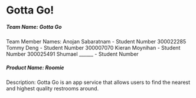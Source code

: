 # Gotta Go!

##### Team Name: Gotta Go
Team Member Names:
Anojan Sabaratnam - Student Number 300022285
Tommy Deng - Student Number 300007070
Kieran Moynihan - Student Number 300025491
Shumael ______ - Student Number


##### Product Name: Roomie
Description:
Gotta Go is an app service that allows users to find the nearest and highest quality restrooms around.
